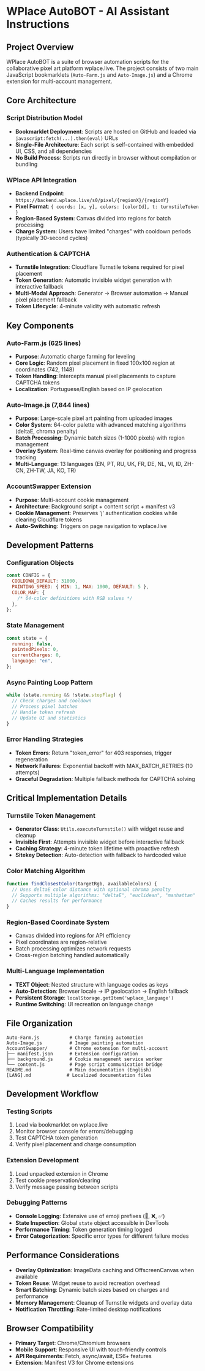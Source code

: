 # WPlace AutoBOT - AI Assistant Instructions

## Project Overview

WPlace AutoBOT is a suite of browser automation scripts for the collaborative pixel art platform wplace.live. The project consists of two main JavaScript bookmarklets (`Auto-Farm.js` and `Auto-Image.js`) and a Chrome extension for multi-account management.

## Core Architecture

### Script Distribution Model

- **Bookmarklet Deployment**: Scripts are hosted on GitHub and loaded via `javascript:fetch(...).then(eval)` URLs
- **Single-File Architecture**: Each script is self-contained with embedded UI, CSS, and all dependencies
- **No Build Process**: Scripts run directly in browser without compilation or bundling

### WPlace API Integration

- **Backend Endpoint**: `https://backend.wplace.live/s0/pixel/{regionX}/{regionY}`
- **Pixel Format**: `{ coords: [x, y], colors: [colorId], t: turnstileToken }`
- **Region-Based System**: Canvas divided into regions for batch processing
- **Charge System**: Users have limited "charges" with cooldown periods (typically 30-second cycles)

### Authentication & CAPTCHA

- **Turnstile Integration**: Cloudflare Turnstile tokens required for pixel placement
- **Token Generation**: Automatic invisible widget generation with interactive fallback
- **Multi-Modal Approach**: Generator → Browser automation → Manual pixel placement fallback
- **Token Lifecycle**: 4-minute validity with automatic refresh

## Key Components

### Auto-Farm.js (625 lines)

- **Purpose**: Automatic charge farming for leveling
- **Core Logic**: Random pixel placement in fixed 100x100 region at coordinates (742, 1148)
- **Token Handling**: Intercepts manual pixel placements to capture CAPTCHA tokens
- **Localization**: Portuguese/English based on IP geolocation

### Auto-Image.js (7,844 lines)

- **Purpose**: Large-scale pixel art painting from uploaded images
- **Color System**: 64-color palette with advanced matching algorithms (deltaE, chroma penalty)
- **Batch Processing**: Dynamic batch sizes (1-1000 pixels) with region management
- **Overlay System**: Real-time canvas overlay for positioning and progress tracking
- **Multi-Language**: 13 languages (EN, PT, RU, UK, FR, DE, NL, VI, ID, ZH-CN, ZH-TW, JA, KO, TR)

### AccountSwapper Extension

- **Purpose**: Multi-account cookie management
- **Architecture**: Background script + content script + manifest v3
- **Cookie Management**: Preserves 'j' authentication cookies while clearing Cloudflare tokens
- **Auto-Switching**: Triggers on page navigation to wplace.live

## Development Patterns

### Configuration Objects

```javascript
const CONFIG = {
  COOLDOWN_DEFAULT: 31000,
  PAINTING_SPEED: { MIN: 1, MAX: 1000, DEFAULT: 5 },
  COLOR_MAP: {
    /* 64-color definitions with RGB values */
  },
};
```

### State Management

```javascript
const state = {
  running: false,
  paintedPixels: 0,
  currentCharges: 0,
  language: "en",
};
```

### Async Painting Loop Pattern

```javascript
while (state.running && !state.stopFlag) {
  // Check charges and cooldown
  // Process pixel batches
  // Handle token refresh
  // Update UI and statistics
}
```

### Error Handling Strategies

- **Token Errors**: Return "token_error" for 403 responses, trigger regeneration
- **Network Failures**: Exponential backoff with MAX_BATCH_RETRIES (10 attempts)
- **Graceful Degradation**: Multiple fallback methods for CAPTCHA solving

## Critical Implementation Details

### Turnstile Token Management

- **Generator Class**: `Utils.executeTurnstile()` with widget reuse and cleanup
- **Invisible First**: Attempts invisible widget before interactive fallback
- **Caching Strategy**: 4-minute token lifetime with proactive refresh
- **Sitekey Detection**: Auto-detection with fallback to hardcoded value

### Color Matching Algorithm

```javascript
function findClosestColor(targetRgb, availableColors) {
  // Uses deltaE color distance with optional chroma penalty
  // Supports multiple algorithms: "deltaE", "euclidean", "manhattan"
  // Caches results for performance
}
```

### Region-Based Coordinate System

- Canvas divided into regions for API efficiency
- Pixel coordinates are region-relative
- Batch processing optimizes network requests
- Cross-region batching handled automatically

### Multi-Language Implementation

- **TEXT Object**: Nested structure with language codes as keys
- **Auto-Detection**: Browser locale → IP geolocation → English fallback
- **Persistent Storage**: `localStorage.getItem('wplace_language')`
- **Runtime Switching**: UI recreation on language change

## File Organization

```
Auto-Farm.js           # Charge farming automation
Auto-Image.js          # Image painting automation
AccountSwapper/        # Chrome extension for multi-account
├── manifest.json      # Extension configuration
├── background.js      # Cookie management service worker
└── content.js         # Page script communication bridge
README.md              # Main documentation (English)
[LANG].md             # Localized documentation files
```

## Development Workflow

### Testing Scripts

1. Load via bookmarklet on wplace.live
2. Monitor browser console for errors/debugging
3. Test CAPTCHA token generation
4. Verify pixel placement and charge consumption

### Extension Development

1. Load unpacked extension in Chrome
2. Test cookie preservation/clearing
3. Verify message passing between scripts

### Debugging Patterns

- **Console Logging**: Extensive use of emoji prefixes (🔑, ❌, ✅)
- **State Inspection**: Global `state` object accessible in DevTools
- **Performance Timing**: Token generation timing logged
- **Error Categorization**: Specific error types for different failure modes

## Performance Considerations

- **Overlay Optimization**: ImageData caching and OffscreenCanvas when available
- **Token Reuse**: Widget reuse to avoid recreation overhead
- **Smart Batching**: Dynamic batch sizes based on charges and performance
- **Memory Management**: Cleanup of Turnstile widgets and overlay data
- **Notification Throttling**: Rate-limited desktop notifications

## Browser Compatibility

- **Primary Target**: Chrome/Chromium browsers
- **Mobile Support**: Responsive UI with touch-friendly controls
- **API Requirements**: Fetch, async/await, ES6+ features
- **Extension**: Manifest V3 for Chrome extensions
